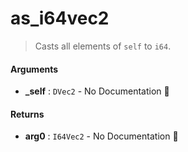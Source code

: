 # as\_i64vec2

>  Casts all elements of `self` to `i64`.

#### Arguments

- **\_self** : `DVec2` \- No Documentation 🚧

#### Returns

- **arg0** : `I64Vec2` \- No Documentation 🚧